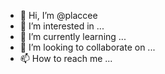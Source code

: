 - 👋 Hi, I’m @placcee
- 👀 I’m interested in ...
- 🌱 I’m currently learning ...
- 💞️ I’m looking to collaborate on ...
- 📫 How to reach me ...

<!---
placcee/placcee is a ✨ special ✨ repository because its `README.md` (this file) appears on your GitHub profile.
You can click the Preview link to take a look at your changes.
--->
